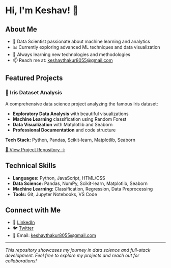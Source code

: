# Hi, I'm Keshav! 👋

## About Me
- 🔬 Data Scientist passionate about machine learning and analytics
- 📊 Currently exploring advanced ML techniques and data visualization
- 🌱 Always learning new technologies and methodologies
- 📫 Reach me at: keshavthakur8055@gmail.com

## Featured Projects

### 🌸 Iris Dataset Analysis
A comprehensive data science project analyzing the famous Iris dataset:
- **Exploratory Data Analysis** with beautiful visualizations
- **Machine Learning** classification using Random Forest
- **Data Visualization** with Matplotlib and Seaborn
- **Professional Documentation** and code structure

**Tech Stack:** Python, Pandas, Scikit-learn, Matplotlib, Seaborn

[📁 View Project Repository →](https://github.com/K3xhav/iris-dataset-analysis)

## Technical Skills
- **Languages:** Python, JavaScript, HTML/CSS
- **Data Science:** Pandas, NumPy, Scikit-learn, Matplotlib, Seaborn
- **Machine Learning:** Classification, Regression, Data Preprocessing
- **Tools:** Git, Jupyter Notebooks, VS Code

## Connect with Me
- 💼 [LinkedIn](https://www.linkedin.com/in/k3xhav)
- 🐦 [Twitter](https://twitter.com/K3xhav)
- 📧 Email: keshavthakur8055@gmail.com

---

*This repository showcases my journey in data science and full-stack development. Feel free to explore my projects and reach out for collaborations!*
